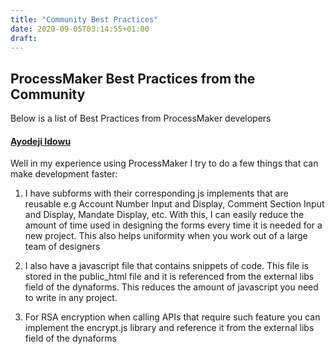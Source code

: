 ```yaml
---
title: "Community Best Practices"
date: 2020-09-05T03:14:55+01:00
draft: 
---
```


## ProcessMaker Best Practices from the Community

Below is a list of Best Practices from ProcessMaker developers

#### [Ayodeji Idowu](https://www.linkedin.com/in/ayodeji-idowu-26b317115/)

Well in my experience using ProcessMaker I try to do a few things that can make development faster:
1. I have subforms with their corresponding js implements that are reusable e.g Account Number Input and Display, Comment Section Input and Display, Mandate Display, etc. With this, I can easily reduce the amount of time used in designing the forms every time it is needed for a new project. This also helps uniformity when you work out of a large team of designers

2. I also have a javascript file that contains snippets of code. This file is stored in the public_html file and it is referenced from the external libs field of the dynaforms. This reduces the amount of javascript you need to write in any project.

3. For RSA encryption when calling APIs that require such feature you can implement the encrypt.js library and reference it from the external libs field of the dynaforms
